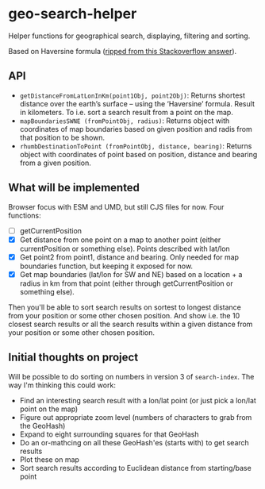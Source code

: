 # geo-search-helper
Helper functions for geographical search, displaying, filtering and sorting.

Based on Haversine formula ([ripped from this Stackoverflow answer](https://stackoverflow.com/a/27943/4210445)).

## API

* `getDistanceFromLatLonInKm(point1Obj, point2Obj)`: Returns shortest distance over the earth’s surface – using the ‘Haversine’ formula. Result in kilometers. To i.e. sort a search result from a point on the map.
* `mapBoundariesSWNE (fromPointObj, radius)`: Returns object with coordinates of map boundaries based on given position and radis from that position to be shown.
* `rhumbDestinationToPoint (fromPointObj, distance, bearing)`: Returns object with coordinates of point based on position, distance and bearing from a given position.

## What will be implemented

Browser focus with ESM and UMD, but still CJS files for now. Four functions:

* [ ] getCurrentPosition
* [x] Get distance from one point on a map to another point (either currentPosition or something else). Points described with lat/lon
* [x] Get point2 from point1, distance and bearing. Only needed for map boundaries function, but keeping it exposed for now.
* [x] Get map boundaries (lat/lon for SW and NE) based on a location + a radius in km from that point (either through getCurrentPosition or something else).

Then you'll be able to sort search results on sortest to longest distance from your position or some other chosen position. And show i.e. the 10 closest search results or all the search results within a given distance from your position or some other chosen position.

## Initial thoughts on project

Will be possible to do sorting on numbers in version 3 of `search-index`. The way I'm thinking this could work:
* Find an interesting search result with a lon/lat point (or just pick a lon/lat point on the map)
* Figure out appropriate zoom level (numbers of characters to grab from the GeoHash)
* Expand to eight surrounding squares for that GeoHash
* Do an or-mathcing on all these GeoHash'es (starts with) to get search results
* Plot these on map
* Sort search results according to Euclidean distance from starting/base point
